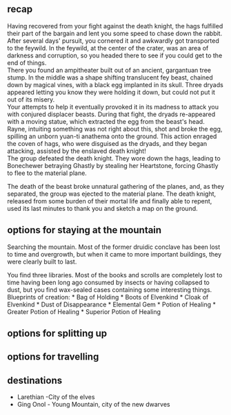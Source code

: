 
## recap

Having recovered from your fight against the death knight, the hags fulfilled their part of the bargain 
and lent you some speed to chase down the rabbit. After several days' pursuit, you cornered it and 
awkwardly got transported to the feywild. In the feywild, at the center of the crater, was an area 
of darkness and corruption, so you headed there to see if you could get to the end of things.  
There you found an ampitheater built out of an ancient, gargantuan tree stump. In the middle 
was a shape shifting translucent fey beast, chained down by magical vines, with a black egg implanted 
in its skull. Three dryads appeared letting you know they were holding it down, but could not put it 
out of its misery.  
Your attempts to help it eventually provoked it in its madness to attack you with conjured displacer beasts. 
During that fight, the dryads re-appeared with a moving statue, which extracted the egg from the beast's 
head. Rayne, intuiting something was not right about this, shot and broke the egg, spilling an unborn 
yuan-ti anathema onto the ground. This action enraged the coven of hags, who were disguised as the dryads, 
and they began attacking, assisted by the enslaved death knight!  
The group defeated the death knight. They wore down the hags, leading to Bonechewer betraying Ghastly by 
stealing her Heartstone, forcing Ghastly to flee to the material plane. 

The death of the beast broke unnatural gathering of the planes, and, as they separated, the group was 
ejected to the material plane. The death knight, released from some burden of their mortal life and finally 
able to repent, used its last minutes to thank you and sketch a map on the ground. 

## options for staying at the mountain  

Searching the mountain. Most of the former druidic conclave has been lost to time and overgrowth, but when it 
came to more important buildings, they were clearly built to last. 

You find three libraries.  Most of the books and scrolls are completely lost to time having been long ago 
consumed by insects or having collapsed to dust, but you find wax-sealed cases containing some interesting 
things. 
Blueprints of creation: 
    * Bag of Holding
    * Boots of Elvenkind
    * Cloak of Elvenkind 
    * Dust of Disappearance
    * Elemental Gem
    * Potion of Healing
    * Greater Potion of Healing
    * Superior Potion of Healing

## options for splitting up 

## options for travelling 

## destinations
* Larethian  -City of the elves
* Ging Onol - Young Mountain, city of the new dwarves







